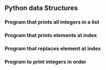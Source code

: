 ## Python data Structures
### Program that prints all integers in a list
### Program that prints elements at index
### Program that replaces element at index
### Program to print integers in order

